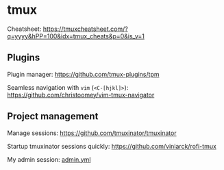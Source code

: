 # tmux

Cheatsheet: https://tmuxcheatsheet.com/?q=yyyy&hPP=100&idx=tmux_cheats&p=0&is_v=1

## Plugins
Plugin manager: https://github.com/tmux-plugins/tpm

Seamless navigation with `vim` (`<C-[hjkl]>`): https://github.com/christoomey/vim-tmux-navigator

## Project management
Manage sessions: https://github.com/tmuxinator/tmuxinator

Startup tmuxinator sessions quickly: https://github.com/viniarck/rofi-tmux

My admin session: [admin.yml](../../.config/tmuxinator/admin.yml)
